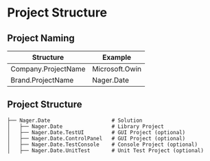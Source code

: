 # Project Structure

## Project Naming

| Structure  | Example |
| ------------- | ------------- |
| Company.ProjectName  | Microsoft.Owin |
| Brand.ProjectName  | Nager.Date |

## Project Structure

    ├── Nager.Date                    # Solution
    │   ├── Nager.Date                # Library Project
    │   ├── Nager.Date.TestUI         # GUI Project (optional)
    │   ├── Nager.Date.ControlPanel   # GUI Project (optional)
    │   ├── Nager.Date.TestConsole    # Console Project (optional)
    │   ├── Nager.Date.UnitTest       # Unit Test Project (optional)

